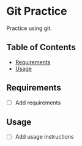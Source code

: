 Git Practice
============

Practice using git.

Table of Contents
-----------------
* [Requirements](#requirements)
* [Usage](#usage)

## Requirements
- [ ] Add requirements

## Usage
- [ ] Add usage instructions
